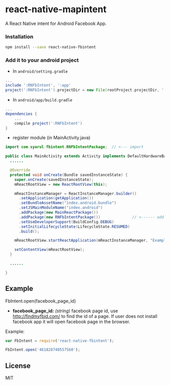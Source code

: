 # react-native-mapintent

A React Native intent for Android Facebook App.

### Installation

```bash
npm install --save react-native-fbintent
```

### Add it to your android project

* In `android/setting.gradle`

```gradle
...
include ':RNFbIntent', ':app'
project(':RNFbIntent').projectDir = new File(rootProject.projectDir, '../node_modules/react-native-fbintent')
```

* In `android/app/build.gradle`

```gradle
...
dependencies {
    ...
    compile project(':RNFbIntent')
}
```

* register module (in MainActivity.java)

```java
import com.syarul.fbintent.RNFbIntentPackage;  // <--- import

public class MainActivity extends Activity implements DefaultHardwareBackBtnHandler {
  ......

  @Override
  protected void onCreate(Bundle savedInstanceState) {
    super.onCreate(savedInstanceState);
    mReactRootView = new ReactRootView(this);

    mReactInstanceManager = ReactInstanceManager.builder()
      .setApplication(getApplication())
      .setBundleAssetName("index.android.bundle")
      .setJSMainModuleName("index.android")
      .addPackage(new MainReactPackage())
      .addPackage(new RNFbIntentPackage())              // <------ add here
      .setUseDeveloperSupport(BuildConfig.DEBUG)
      .setInitialLifecycleState(LifecycleState.RESUMED)
      .build();

    mReactRootView.startReactApplication(mReactInstanceManager, "ExampleRN", null);

    setContentView(mReactRootView);
  }

  ......

}
```

## Example

FbIntent.open(facebook_page_id)

* **facebook_page_id:** *(string)* facebook page id, use http://findmyfbid.com/ to find the id of a page. If user does not install facebook app it will open facebook page in the browser.

Example:

```javascript
var FbIntent = require('react-native-fbintent');

FbIntent.open('461828740557560');
```
## License

MIT
